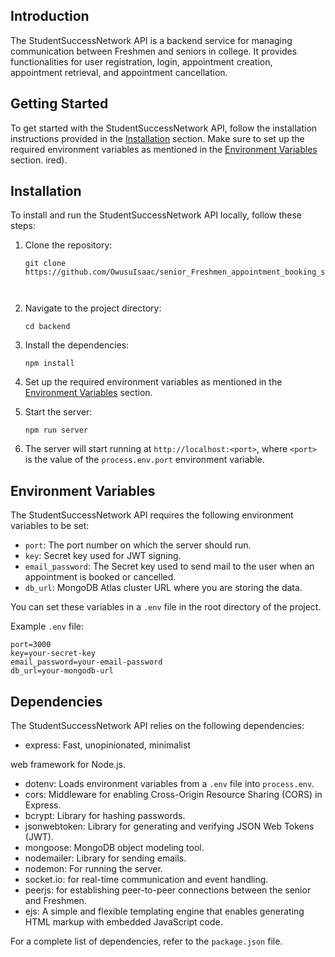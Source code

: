 ## Introduction

The StudentSuccessNetwork API is a backend service for managing communication between Freshmen and seniors in college. It provides functionalities for user registration, login, appointment creation, appointment retrieval, and appointment cancellation.

## Getting Started

To get started with the StudentSuccessNetwork API, follow the installation instructions provided in the [Installation](#installation) section. Make sure to set up the required environment variables as mentioned in the [Environment Variables](#environment-variables) section.
ired). 

## Installation

To install and run the StudentSuccessNetwork API locally, follow these steps:

1. Clone the repository:

   ```shell
   git clone https://github.com/OwusuIsaac/senior_Freshmen_appointment_booking_system_pococare.git



2. Navigate to the project directory:

   ```shell
   cd backend
   ```

3. Install the dependencies:

   ```shell
   npm install
   ```

4. Set up the required environment variables as mentioned in the [Environment Variables](#environment-variables) section.

5. Start the server:

   ```shell
   npm run server
   ```

6. The server will start running at `http://localhost:<port>`, where `<port>` is the value of the `process.env.port` environment variable.

## Environment Variables

The StudentSuccessNetwork API requires the following environment variables to be set:

- `port`: The port number on which the server should run.
- `key`: Secret key used for JWT signing.
- `email_password`: The Secret key used to send mail to the user when an appointment is booked or cancelled.
- `db_url`: MongoDB Atlas cluster URL where you are storing the data.

You can set these variables in a `.env` file in the root directory of the project.

Example `.env` file:

```plaintext
port=3000
key=your-secret-key
email_password=your-email-password
db_url=your-mongodb-url
```

## Dependencies

The StudentSuccessNetwork API relies on the following dependencies:

- express: Fast, unopinionated, minimalist

 web framework for Node.js.
- dotenv: Loads environment variables from a `.env` file into `process.env`.
- cors: Middleware for enabling Cross-Origin Resource Sharing (CORS) in Express.
- bcrypt: Library for hashing passwords.
- jsonwebtoken: Library for generating and verifying JSON Web Tokens (JWT).
- mongoose: MongoDB object modeling tool.
- nodemailer: Library for sending emails.
- nodemon: For running the server.
- socket.io: for real-time communication and event handling.
- peerjs: for establishing peer-to-peer connections between the senior and Freshmen.
- ejs: A simple and flexible templating engine that enables generating HTML markup with embedded JavaScript code.

For a complete list of dependencies, refer to the `package.json` file.

